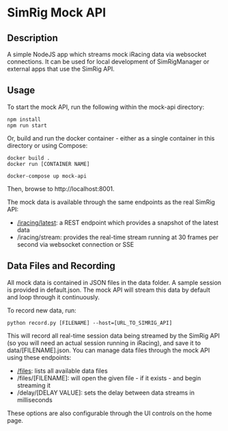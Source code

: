 # SimRig Mock API
## Description
A simple NodeJS app which streams mock iRacing data via websocket connections. It can be used for local development of SimRigManager or external apps that use the SimRig API.

## Usage
To start the mock API, run the following within the mock-api directory:
```
npm install
npm run start
```

Or, build and run the docker container - either as a single container in this directory or using Compose:
```
docker build .
docker run [CONTAINER NAME]
```
```
docker-compose up mock-api
```

Then, browse to http://localhost:8001.

The mock data is available through the same endpoints as the real SimRig API:
- [/iracing/latest](http://localhost:8001/iracing/latest): a REST endpoint which provides a snapshot of the latest data
- /iracing/stream: provides the real-time stream running at 30 frames per second via websocket connection or SSE

## Data Files and Recording
All mock data is contained in JSON files in the data folder. A sample session is provided in default.json. The mock API will stream this data by default and loop through it continuously. 

To record new data, run:
```
python record.py [FILENAME] --host=[URL_TO_SIMRIG_API]
```
This will record all real-time session data being streamed by the SimRig API (so you will need an actual session running in iRacing), and save it to data/[FILENAME].json. You can manage data files through the mock API using these endpoints:
- [/files](http://localhost:8001/files): lists all available data files
- /files/[FILENAME]: will open the given file - if it exists - and begin streaming it
- /delay/[DELAY VALUE]: sets the delay between data streams in milliseconds

These options are also configurable through the UI controls on the home page.
